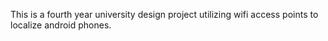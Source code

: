 This is a fourth year university design project utilizing wifi access points to localize android phones.